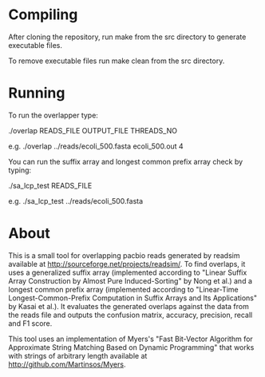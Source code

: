 Compiling
=========

After cloning the repository, run make from the src directory to generate executable files.

To remove executable files run make clean from the src directory.


Running
=======

To run the overlapper type:

./overlap READS_FILE OUTPUT_FILE THREADS_NO

e.g. ./overlap ../reads/ecoli_500.fasta ecoli_500.out 4

You can run the suffix array and longest common prefix array check by typing:

./sa_lcp_test READS_FILE

e.g. ./sa_lcp_test ../reads/ecoli_500.fasta


About
=====

This is a small tool for overlapping pacbio reads generated by readsim available at http://sourceforge.net/projects/readsim/. To find overlaps, it uses a generalized suffix array (implemented according to "Linear Suffix Array Construction by Almost Pure Induced-Sorting" by Nong et al.) and a longest common prefix array (implemented according to "Linear-Time Longest-Common-Prefix Computation in Suffix Arrays and Its Applications" by Kasai et al.). It evaluates the generated overlaps against the data from the reads file and outputs the confusion matrix, accuracy, precision, recall and F1 score.

This tool uses an implementation of Myers's "Fast Bit-Vector Algorithm for Approximate String Matching Based on Dynamic Programming" that works with strings of arbitrary length available at http://github.com/Martinsos/Myers.
